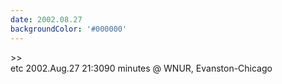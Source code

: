 ```yaml
---
date: 2002.08.27
backgroundColor: '#000000'
---
```


\>>  
etc 2002.Aug.27 21:3090 minutes @ WNUR, Evanston-Chicago